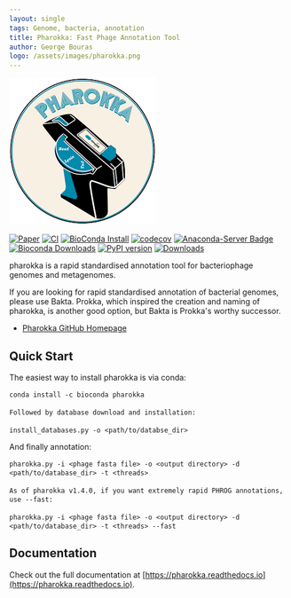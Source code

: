 ```yaml
---
layout: single
tags: Genome, bacteria, annotation
title: Pharokka: Fast Phage Annotation Tool
author: George Bouras
logo: /assets/images/pharokka.png
---
```


![](/assets/images/pharokka.png)

[![Paper](https://img.shields.io/badge/paper-Bioinformatics-teal.svg?style=flat-square&maxAge=3600)](https://doi.org/10.1093/bioinformatics/btac776)
[![CI](https://github.com/gbouras13/pharokka/actions/workflows/ci.yaml/badge.svg)](https://github.com/gbouras13/pharokka/actions/workflows/ci.yaml)
[![BioConda Install](https://img.shields.io/conda/dn/bioconda/pharokka.svg?style=flag&label=BioConda%20install)](https://anaconda.org/bioconda/pharokka)
[![codecov](https://codecov.io/gh/gbouras13/pharokka/branch/master/graph/badge.svg?token=4B1T2PGM9V)](https://codecov.io/gh/gbouras13/pharokka)
[![Anaconda-Server Badge](https://anaconda.org/bioconda/pharokka/badges/version.svg)](https://anaconda.org/bioconda/pharokka)
[![Bioconda Downloads](https://img.shields.io/conda/dn/bioconda/pharokka)](https://img.shields.io/conda/dn/bioconda/pharokka)
[![PyPI version](https://badge.fury.io/py/pharokka.svg)](https://badge.fury.io/py/pharokka)
[![Downloads](https://static.pepy.tech/badge/pharokka)](https://pepy.tech/project/pharokka)

pharokka is a rapid standardised annotation tool for bacteriophage genomes and metagenomes.

If you are looking for rapid standardised annotation of bacterial genomes, please use Bakta. Prokka, which inspired the creation and naming of pharokka, is another good option, but Bakta is Prokka's worthy successor.

- [Pharokka GitHub Homepage](https://github.com/gbouras13/pharokka)

## Quick Start
The easiest way to install pharokka is via conda:

```shell
conda install -c bioconda pharokka

Followed by database download and installation:

install_databases.py -o <path/to/databse_dir>
```

And finally annotation:

```shell
pharokka.py -i <phage fasta file> -o <output directory> -d <path/to/database_dir> -t <threads>

As of pharokka v1.4.0, if you want extremely rapid PHROG annotations, use --fast:

pharokka.py -i <phage fasta file> -o <output directory> -d <path/to/database_dir> -t <threads> --fast
```

## Documentation
Check out the full documentation at [https://pharokka.readthedocs.io](https://pharokka.readthedocs.io).